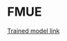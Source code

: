 # FMUE
[Trained model link](https://drive.google.com/file/d/1KYtnqXawNV2LF546bAzor7gI6mwJX2X-/view?usp=sharing) 
